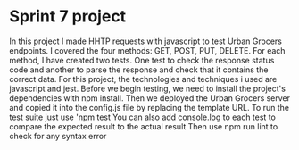 # Sprint 7 project
In this project I made HHTP requests with javascript to test Urban Grocers endpoints. I covered the four methods: GET, POST, PUT, DELETE. For each method, I have created two tests. One test to check the response status code and another to parse the response and check that it contains the correct data. 
For this project, the technologies and techniques i used are javascript and jest.
Before we begin testing, we need to install the project's dependencies with npm install.
Then we deployed the Urban Grocers server and copied it into the config.js file by replacing the template URL. 
To run the test suite just use 'npm test
You can also add console.log to each test to compare the expected result to the actual result
Then use npm run lint to check for any syntax error